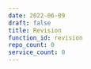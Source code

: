 ```yaml
---
date: 2022-06-09
draft: false
title: Revision
function_id: revision
repo_count: 0
service_count: 0
---
```



